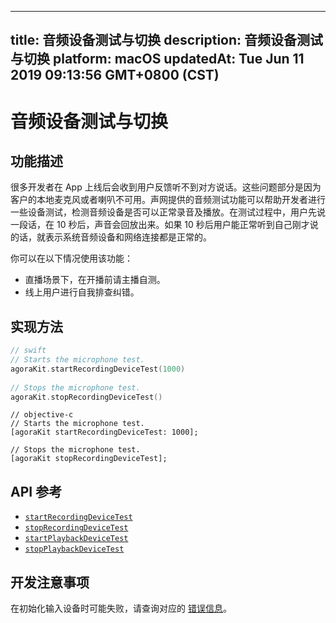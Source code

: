 
---
title: 音频设备测试与切换
description: 音频设备测试与切换
platform: macOS
updatedAt: Tue Jun 11 2019 09:13:56 GMT+0800 (CST)
---
# 音频设备测试与切换
## 功能描述

很多开发者在 App 上线后会收到用户反馈听不到对方说话。这些问题部分是因为客户的本地麦克风或者喇叭不可用。声网提供的音频测试功能可以帮助开发者进行一些设备测试，检测音频设备是否可以正常录音及播放。在测试过程中，用户先说一段话，在 10 秒后，声音会回放出来。如果 10 秒后用户能正常听到自己刚才说的话，就表示系统音频设备和网络连接都是正常的。

你可以在以下情况使用该功能：
* 直播场景下，在开播前请主播自测。
* 线上用户进行自我排查纠错。

## 实现方法

```swift	
// swift
// Starts the microphone test.
agoraKit.startRecordingDeviceTest(1000)
	
// Stops the microphone test.
agoraKit.stopRecordingDeviceTest()
```

```oc
// objective-c
// Starts the microphone test.
[agoraKit startRecordingDeviceTest: 1000];

// Stops the microphone test.
[agoraKit stopRecordingDeviceTest];
```


## API 参考
* [`startRecordingDeviceTest`](https://docs.agora.io/cn/Audio%20Broadcast/API%20Reference/oc/Classes/AgoraRtcEngineKit.html#//api/name/startRecordingDeviceTest:)
* [`stopRecordingDeviceTest`](https://docs.agora.io/cn/Audio%20Broadcast/API%20Reference/oc/Classes/AgoraRtcEngineKit.html#//api/name/stopRecordingDeviceTest.)
* [`startPlaybackDeviceTest`](https://docs.agora.io/cn/Audio%20Broadcast/API%20Reference/oc/Classes/AgoraRtcEngineKit.html#//api/name/startPlaybackDeviceTest:)
* [`stopPlaybackDeviceTest`](https://docs.agora.io/cn/Audio%20Broadcast/API%20Reference/oc/Classes/AgoraRtcEngineKit.html#//api/name/stopPlaybackDeviceTest)

## 开发注意事项

在初始化输入设备时可能失败，请查询对应的 [错误信息](https://docs.agora.io/cn/Audio%20Broadcast/API%20Reference/oc/Constants/AgoraErrorCode.html)。


